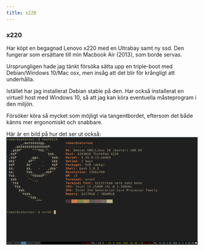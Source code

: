 ```yaml
---
title: x220
---
```


### x220

Har köpt en begagnad Lenovo x220 med en Ultrabay samt ny ssd. Den fungerar som ersättare till min Macbook Air (2013), som borde servas. 

Ursprungligen hade jag tänkt försöka sätta upp en triple-boot med Debian/Windows 10/Mac osx, men insåg att det blir för krångligt att underhålla.

Istället har jag installerat Debian stable på den. Har också installerat en virtuell host med Windows 10, så att jag kan köra eventuella måsteprogram i den miljön. 

Försöker köra så mycket som möjligt via tangentbordet, eftersom det både känns mer ergonomiskt och snabbare. 

Här är en bild på hur det ser ut också:
<img src="/assets/screenshot2020.png" />
